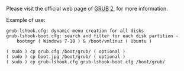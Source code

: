 Please visit the official web page of [GRUB 2](http://www.gnu.org/software/grub/grub.html), for more information.

Example of use:

    grub-lshook.cfg: dynamic menu creation for all disks
    grub-lshook-boot.cfg: search and filter for each disk partition - 
        bootmgr ( Windows 7-10 ) & /boot/vmlinuz ( Ubuntu )

    ( sudo ) cp grub.cfg /boot/grub/ ( optional )
    ( sudo ) cp boot.jpg /boot/grub/ ( optional )
    ( sudo ) cp grub-lshook.cfg grub-lshook-boot.cfg /boot/grub/
    
